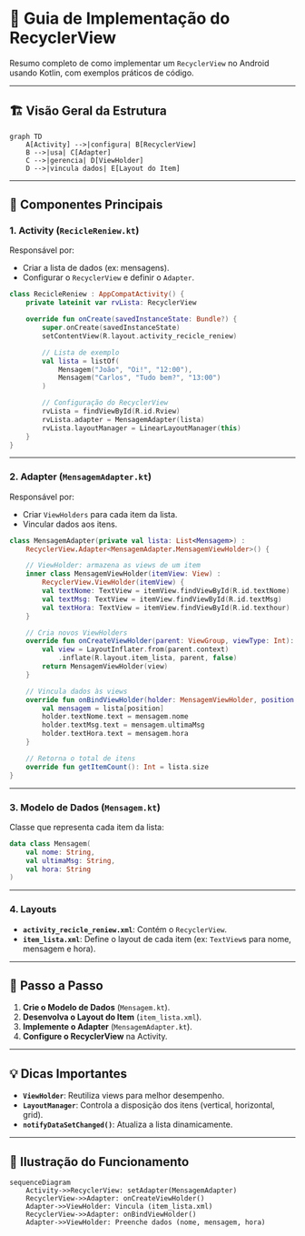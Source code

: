 # 📱 Guia de Implementação do RecyclerView  

Resumo completo de como implementar um `RecyclerView` no Android usando Kotlin, com exemplos práticos de código.  

---

## 🏗️ **Visão Geral da Estrutura**  
```mermaid  
graph TD  
    A[Activity] -->|configura| B[RecyclerView]  
    B -->|usa| C[Adapter]  
    C -->|gerencia| D[ViewHolder]  
    D -->|vincula dados| E[Layout do Item]  
```  

---

## 🔑 **Componentes Principais**  

### 1. **Activity (`RecicleReniew.kt`)**  
Responsável por:  
- Criar a lista de dados (ex: mensagens).  
- Configurar o `RecyclerView` e definir o `Adapter`.  

```kotlin  
class RecicleReniew : AppCompatActivity() {  
    private lateinit var rvLista: RecyclerView  

    override fun onCreate(savedInstanceState: Bundle?) {  
        super.onCreate(savedInstanceState)  
        setContentView(R.layout.activity_recicle_reniew)  

        // Lista de exemplo  
        val lista = listOf(  
            Mensagem("João", "Oi!", "12:00"),  
            Mensagem("Carlos", "Tudo bem?", "13:00")  
        )  

        // Configuração do RecyclerView  
        rvLista = findViewById(R.id.Rview)  
        rvLista.adapter = MensagemAdapter(lista)  
        rvLista.layoutManager = LinearLayoutManager(this)  
    }  
}  
```  

---

### 2. **Adapter (`MensagemAdapter.kt`)**  
Responsável por:  
- Criar `ViewHolders` para cada item da lista.  
- Vincular dados aos itens.  

```kotlin  
class MensagemAdapter(private val lista: List<Mensagem>) :  
    RecyclerView.Adapter<MensagemAdapter.MensagemViewHolder>() {  

    // ViewHolder: armazena as views de um item  
    inner class MensagemViewHolder(itemView: View) :  
        RecyclerView.ViewHolder(itemView) {  
        val textNome: TextView = itemView.findViewById(R.id.textNome)  
        val textMsg: TextView = itemView.findViewById(R.id.textMsg)  
        val textHora: TextView = itemView.findViewById(R.id.texthour)  
    }  

    // Cria novos ViewHolders  
    override fun onCreateViewHolder(parent: ViewGroup, viewType: Int): MensagemViewHolder {  
        val view = LayoutInflater.from(parent.context)  
            .inflate(R.layout.item_lista, parent, false)  
        return MensagemViewHolder(view)  
    }  

    // Vincula dados às views  
    override fun onBindViewHolder(holder: MensagemViewHolder, position: Int) {  
        val mensagem = lista[position]  
        holder.textNome.text = mensagem.nome  
        holder.textMsg.text = mensagem.ultimaMsg  
        holder.textHora.text = mensagem.hora  
    }  

    // Retorna o total de itens  
    override fun getItemCount(): Int = lista.size  
}  
```  

---

### 3. **Modelo de Dados (`Mensagem.kt`)**  
Classe que representa cada item da lista:  
```kotlin  
data class Mensagem(  
    val nome: String,  
    val ultimaMsg: String,  
    val hora: String  
)  
```  

---

### 4. **Layouts**  
- **`activity_recicle_reniew.xml`**: Contém o `RecyclerView`.  
- **`item_lista.xml`**: Define o layout de cada item (ex: `TextView`s para nome, mensagem e hora).  

---

## 📌 **Passo a Passo**  
1. **Crie o Modelo de Dados** (`Mensagem.kt`).  
2. **Desenvolva o Layout do Item** (`item_lista.xml`).  
3. **Implemente o Adapter** (`MensagemAdapter.kt`).  
4. **Configure o RecyclerView** na Activity.  

---

## 💡 **Dicas Importantes**  
- **`ViewHolder`**: Reutiliza views para melhor desempenho.  
- **`LayoutManager`**: Controla a disposição dos itens (vertical, horizontal, grid).  
- **`notifyDataSetChanged()`**: Atualiza a lista dinamicamente.  

---

## 📸 **Ilustração do Funcionamento**  
```mermaid  
sequenceDiagram  
    Activity->>RecyclerView: setAdapter(MensagemAdapter)  
    RecyclerView->>Adapter: onCreateViewHolder()  
    Adapter->>ViewHolder: Vincula (item_lista.xml)  
    RecyclerView->>Adapter: onBindViewHolder()  
    Adapter->>ViewHolder: Preenche dados (nome, mensagem, hora)  
```  

